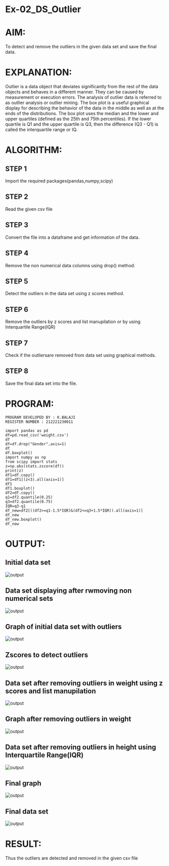 # Ex-02_DS_Outlier
# AIM:
To detect and remove the outliers in the given data set and save the final data.
# EXPLANATION:
Outlier is a data object that deviates significantly from the rest of the data objects and behaves in a different manner. They can be caused by measurement or execution errors. The analysis of outlier data is referred to as outlier analysis or outlier mining. The box plot is a useful graphical display for describing the behavior of the data in the middle as well as at the ends of the distributions. The box plot uses the median and the lower and upper quartiles (defined as the 25th and 75th percentiles). If the lower quartile is Q1 and the upper quartile is Q3, then the difference (Q3 - Q1) is called the interquartile range or IQ.
# ALGORITHM:
## STEP 1
Import the required packages(pandas,numpy,scipy)
## STEP 2
Read the given csv file
## STEP 3
Convert the file into a dataframe and get information of the data.
## STEP 4
Remove the non numerical data columns using drop() method.
## STEP 5
Detect the outliers in the data set using z scores method.
## STEP 6
Remove the outliers by z scores and list manupilation or by using Interquartile Range(IQR)
## STEP 7
Check if the outliersare removed from data set using graphical methods.
## STEP 8
Save the final data set into the file.
# PROGRAM:
~~~
PROGRAM DEVELOPED BY : K.BALAJI
REGISTER NUMBER : 212221230011

import pandas as pd
df=pd.read_csv('weight.csv')
df
df=df.drop("Gender",axis=1)
df
df.boxplot()
import numpy as np
from scipy import stats
z=np.abs(stats.zscore(df))
print(z)
df1=df.copy()
df1=df1[(z<3).all(axis=1)]
df1
df1.boxplot()
df2=df.copy()
q1=df2.quantile(0.25)
q3=df2.quantile(0.75)
IQR=q3-q1
df_new=df2[((df2>=q1-1.5*IQR)&(df2<=q3+1.5*IQR)).all(axis=1)]
df_new
df_new.boxplot()
df_new
~~~
# OUTPUT:
## Initial data set
![output](1.png)
## Data set displaying after rwmoving non numerical sets
![output](2.png)
## Graph of initial data set with outliers
![output](3.png)
## Zscores to detect outliers
![output](4.png)
## Data set after removing outliers in weight using z scores and list manupilation
![output](5.png)
## Graph after removing outliers in weight
![output](6.png)
## Data set after removing outliers in height using Interquartile Range(IQR)
![output](7.png)
## Final graph 
![output](8.png)
## Final data set
![output](9.png)
# RESULT:
Thus the outliers are detected and removed in the given csv file